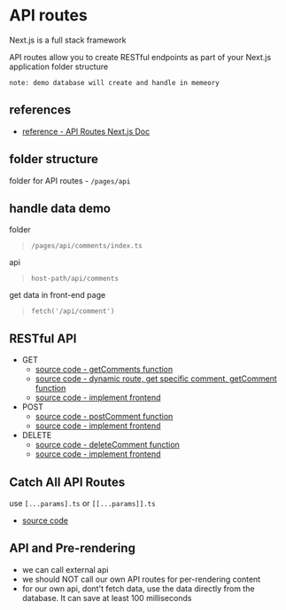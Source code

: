 # API routes

Next.js is a full stack framework

API routes allow you to create RESTful endpoints as part of your Next.js application folder structure

`note: demo database will create and handle in memeory`

## references

- [reference - API Routes Next.js Doc](https://nextjs.org/docs/api-routes/introduction)

## folder structure

folder for API routes - `/pages/api`

## handle data demo

folder

> `/pages/api/comments/index.ts`

api

> `host-path/api/comments`

get data in front-end page

> `fetch('/api/comment')`

## RESTful API

- GET
  - [source code - getComments function](./../pages/api/comments/index.ts)
  - [source code - dynamic route, get specific comment, getComment function](./../pages/api/comments/%5BcommentId%5D.ts)
  - [source code - implement frontend](./../pages/api-routes/get-request/index.tsx)
- POST
  - [source code - postComment function](./../pages/api/comments/index.ts)
  - [source code - implement frontend](./../pages/api-routes/post-request/index.tsx)
- DELETE
  - [source code - deleteComment function](./../pages/api/comments/%5BcommentId%5D.ts)
  - [source code - implement frontend](./../pages/api-routes/delete-request/index.tsx)

## Catch All API Routes

use `[...params].ts` or `[[...params]].ts`

- [source code](./../pages/api/%5B...params%5D.ts)

## API and Pre-rendering

- we can call external api
- we should NOT call our own API routes for per-rendering content
- for our own api, dont't fetch data, use the data directly from the database. It can save at least 100 milliseconds
